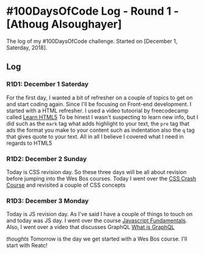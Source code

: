# #100DaysOfCode Log - Round 1 - [Athoug Alsoughayer]

The log of my #100DaysOfCode challenge. Started on [December 1, Saterday, 2018].

## Log

### R1D1: December 1 Saterday

For the first day, I wanted a bit of refresher on a couple of topics to get on and start coding again. Since I'll be focusing on Front-end development. I started with a HTML refresher. I used a video tutoorial by freecodecamp called [Learn HTML5](https://www.youtube.com/watch?v=DPnqb74Smug) To be hinest I wasn't suspecting to learn new info, but I did such as the `mark` tag what adds highlight to your text, the `pre` tag that ads the format you make to your content such as indentation also the `q` tag that gives quote to your text. All in all I believe I covered what I need in regards to HTML5

### R1D2: December 2 Sunday

Today is CSS revision day. So these three days will be all about revision before jumping into the Wes Bos courses. Today I went over the [CSS Crash Course](https://youtu.be/yfoY53QXEnI) and revisited a couple of CSS concepts

### R1D3: December 3 Monday

Today is JS revision day. As I've said I have a couple of things to touch on and today was JS day. I went over the course [Javascript Fundamentals](https://www.youtube.com/watch?v=vEROU2XtPR8). Also, I went over a video that discusses GraphQL [What is GraphQL](https://www.youtube.com/watch?v=7giZGFDGnkc)

_thoughts_ Tomorrow is the day we get started with a Wes Bos course. I'll start with Reatc!
